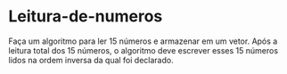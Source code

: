 # Leitura-de-numeros
Faça um algoritmo para ler 15 números e armazenar em um vetor. Após a leitura total dos 15 números, o algoritmo deve escrever esses 15 números lidos na ordem inversa da qual foi declarado.
